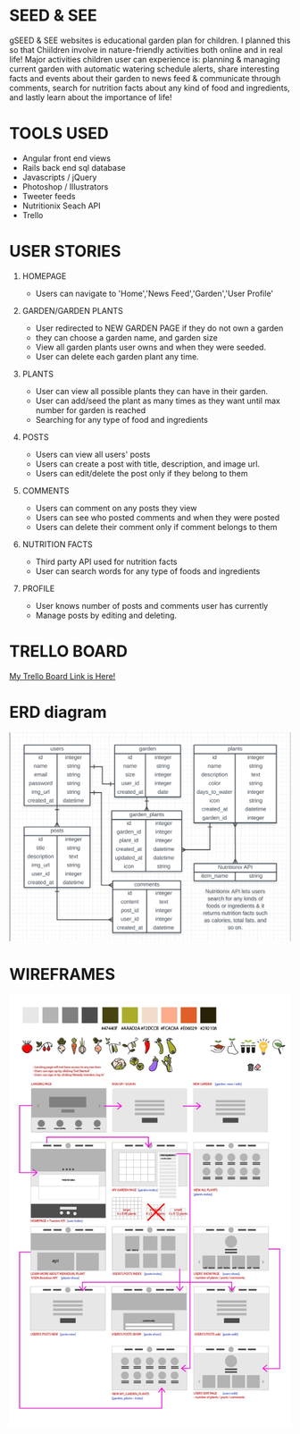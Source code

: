 # SEED & SEE 
gSEED & SEE websites is educational garden plan for children. I planned this so that Chiildren involve in nature-friendly activities both online and in real life! Major activities children user can experience is: planning & managing current garden with automatic watering schedule alerts, share interesting facts and events about their garden to news feed & communicate through comments, search for nutrition facts about any kind of food and ingredients, and lastly learn about the importance of life! 

# TOOLS USED
* Angular front end views
* Rails back end sql database
* Javascripts / jQuery
* Photoshop / Illustrators
* Tweeter feeds
* Nutritionix Seach API
* Trello

# USER STORIES
1. HOMEPAGE
	* Users can navigate to 'Home','News Feed','Garden','User Profile'

2. GARDEN/GARDEN PLANTS
	* User redirected to NEW GARDEN PAGE if they do not own a garden
	* they can choose a garden name, and garden size
	* View all garden plants user owns and when they were seeded.
	* User can delete each garden plant any time.

3. PLANTS
	* User can view all possible plants they can have in their garden.
	* User can add/seed the plant as many times as they want until max number for garden is reached
	* Searching for any type of food and ingredients

4. POSTS 
	* Users can view all users' posts
	* Users can create a post with title, description, and image url.
	* Users can edit/delete the post only if they belong to them

5. COMMENTS
	* Users can comment on any posts they view
	* Users can see who posted comments and when they were posted
	* Users can delete their comment only if comment belongs to them

6. NUTRITION FACTS
	* Third party API used for nutrition facts
	* User can search words for any type of foods and ingredients

7. PROFILE
	* User knows number of posts and comments user has currently
	* Manage posts by editing and deleting.
	
# TRELLO BOARD
[My Trello Board Link is Here!](https://trello.com/b/DqNb2Hmn/project-5-seed-see-ruby-on-rails-angular)

# ERD diagram

![](/public/images/seedAndSeeERD.jpg?raw=true)

# WIREFRAMES

![](/public/images/seedAndSeeWireframe.jpg?raw=true)


